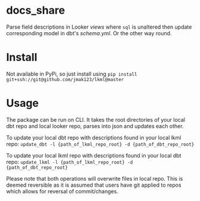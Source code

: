 # docs_share

Parse field descriptions in Looker *views* where `sql` is unaltered then update corresponding model in dbt's *schema.yml*. Or the other way round.

# Install

Not available in PyPi, so just install using 
```pip install git+ssh://git@github.com/jmak123/lkml@master```

# Usage

The package can be run on CLI. It takes the root directories of your local dbt repo and local looker repo, parses into json and updates each other.

To update your local dbt repo with descriptions found in your local lkml repo:
```update_dbt -l {path_of_lkml_repo_root} -d {path_of_dbt_repo_root}```

To update your local lkml repo with descriptions found in your local dbt repo:
```update_lkml -l {path_of_lkml_repo_root} -d {path_of_dbt_repo_root}```

Please note that both operations will overwrite files in local repo. This is deemed reversible as it is assumed that users have git applied to repos which allows for reversal of commit/changes.


